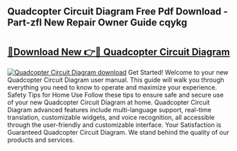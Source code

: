 ## Quadcopter Circuit Diagram Free Pdf Download - Part-zfl New Repair Owner Guide cqykg

# <h2><a href="http://dfp91f.blite.top/?on=Quadcopter+Circuit+Diagram">🔗Download New 👉🔴 Quadcopter Circuit Diagram</a></h2>

[![Quadcopter Circuit Diagram download](https://i.imgur.com/lujVjoI.png)](http://dfp91f.blite.top/?on=Quadcopter+Circuit+Diagram)
Get Started! Welcome to your new Quadcopter Circuit Diagram user manual. This guide will walk you through everything you need to know to operate and maximize your experience. Safety Tips for Home Use Follow these tips to ensure safe and secure use of your new Quadcopter Circuit Diagram at home. Quadcopter Circuit Diagram advanced features include multi-language support, real-time translation, customizable widgets, and voice recognition, all accessible through the user-friendly and customizable interface. Your Satisfaction is Guaranteed Quadcopter Circuit Diagram. We stand behind the quality of our products and services.

